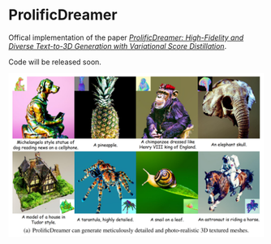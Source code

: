 # ProlificDreamer

Offical implementation of the paper *[ProlificDreamer: High-Fidelity and Diverse Text-to-3D Generation with Variational Score Distillation](https://arxiv.org/abs/2305.16213)*.

Code will be released soon.


<p align="center">
    <img src="teaser.png">
</p>

